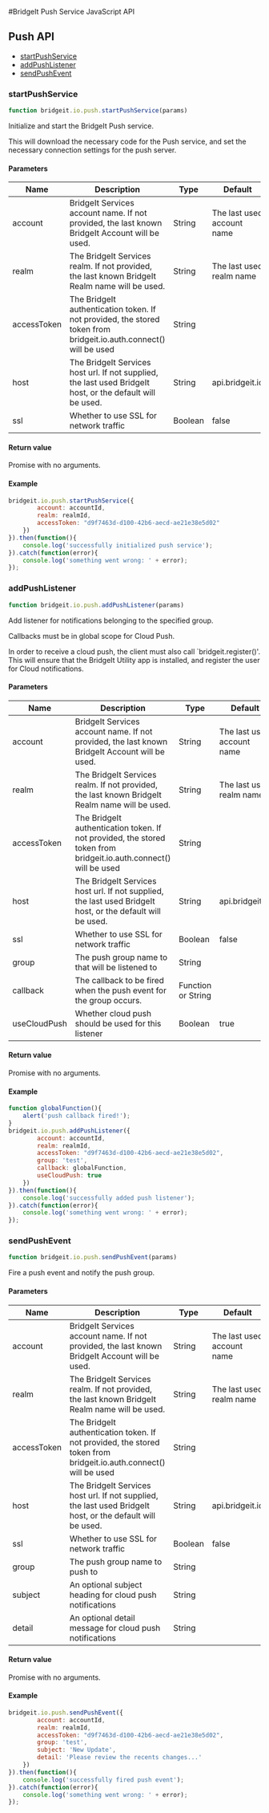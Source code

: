 #BridgeIt Push Service JavaScript API

## Push API

* [startPushService](#startPushService)
* [addPushListener](#addPushListener)
* [sendPushEvent](#sendPushEvent)

### <a name="startPushService"></a>startPushService

```javascript
function bridgeit.io.push.startPushService(params)
```

Initialize and start the BridgeIt Push service.

This will download the necessary code for the Push service, and set the necessary
connection settings for the push server.

#### Parameters

| Name | Description | Type | Default | Required |
| ---- | ----------- | ---- | ------- | -------- |
| account | BridgeIt Services account name. If not provided, the last known BridgeIt Account will be used. | String | The last used account name | false |
| realm | The BridgeIt Services realm. If not provided, the last known BridgeIt Realm name will be used. | String | The last used realm name | false |
| accessToken | The BridgeIt authentication token. If not provided, the stored token from bridgeit.io.auth.connect() will be used | String | | false |
| host | The BridgeIt Services host url. If not supplied, the last used BridgeIt host, or the default will be used. | String | api.bridgeit.io | false |
| ssl | Whether to use SSL for network traffic | Boolean | false | false |

#### Return value

Promise with no arguments.

#### Example

```javascript
bridgeit.io.push.startPushService({
		account: accountId,
		realm: realmId,
		accessToken: "d9f7463d-d100-42b6-aecd-ae21e38e5d02"
	})
}).then(function(){
	console.log('successfully initialized push service');
}).catch(function(error){
	console.log('something went wrong: ' + error);
});
```

### <a name="addPushListener"></a>addPushListener

```javascript
function bridgeit.io.push.addPushListener(params)
```

Add listener for notifications belonging to the specified group.

Callbacks must be in global scope for Cloud Push. 

In order to receive a cloud push, the client must also call `bridgeit.register()'. This will 
ensure that the BridgeIt Utility app is installed, and register the user for Cloud notifications.

#### Parameters

| Name | Description | Type | Default | Required |
| ---- | ----------- | ---- | ------- | -------- |
| account | BridgeIt Services account name. If not provided, the last known BridgeIt Account will be used. | String | The last used account name | false |
| realm | The BridgeIt Services realm. If not provided, the last known BridgeIt Realm name will be used. | String | The last used realm name | false |
| accessToken | The BridgeIt authentication token. If not provided, the stored token from bridgeit.io.auth.connect() will be used | String | | false |
| host | The BridgeIt Services host url. If not supplied, the last used BridgeIt host, or the default will be used. | String | api.bridgeit.io | false |
| ssl | Whether to use SSL for network traffic | Boolean | false | false |
| group | The push group name to that will be listened to | String |  | true |
| callback | The callback to be fired when the push event for the group occurs. | Function or String |  | true |
| useCloudPush | Whether cloud push should be used for this listener | Boolean | true | false |

#### Return value

Promise with no arguments.

#### Example

```javascript
function globalFunction(){
	alert('push callback fired!');
}
bridgeit.io.push.addPushListener({
		account: accountId,
		realm: realmId,
		accessToken: "d9f7463d-d100-42b6-aecd-ae21e38e5d02",
		group: 'test',
		callback: globalFunction,
		useCloudPush: true
	})
}).then(function(){
	console.log('successfully added push listener');
}).catch(function(error){
	console.log('something went wrong: ' + error);
});
```

### <a name="sendPushEvent"></a>sendPushEvent

```javascript
function bridgeit.io.push.sendPushEvent(params)
```

Fire a push event and notify the push group.

#### Parameters

| Name | Description | Type | Default | Required |
| ---- | ----------- | ---- | ------- | -------- |
| account | BridgeIt Services account name. If not provided, the last known BridgeIt Account will be used. | String | The last used account name | false |
| realm | The BridgeIt Services realm. If not provided, the last known BridgeIt Realm name will be used. | String | The last used realm name | false |
| accessToken | The BridgeIt authentication token. If not provided, the stored token from bridgeit.io.auth.connect() will be used | String | | false |
| host | The BridgeIt Services host url. If not supplied, the last used BridgeIt host, or the default will be used. | String | api.bridgeit.io | false |
| ssl | Whether to use SSL for network traffic | Boolean | false | false |
| group | The push group name to push to | String |  | true |
| subject | An optional subject heading for cloud push notifications | String |  | false |
| detail | An optional detail message for cloud push notifications | String |  | false |

#### Return value

Promise with no arguments.

#### Example

```javascript
bridgeit.io.push.sendPushEvent({
		account: accountId,
		realm: realmId,
		accessToken: "d9f7463d-d100-42b6-aecd-ae21e38e5d02",
		group: 'test',
		subject: 'New Update',
		detail: 'Please review the recents changes...'
	})
}).then(function(){
	console.log('successfully fired push event');
}).catch(function(error){
	console.log('something went wrong: ' + error);
});
```
